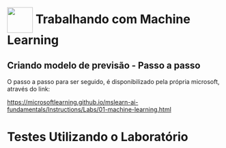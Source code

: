 <h1>
    <a href="https://www.dio.me/">
     <img align="center" width="60px" src="https://hermes.dio.me/lab_projects/badges/87d332d0-5198-4a2f-b159-38c8c2976954.png"></a>
    <span> Trabalhando com Machine Learning</span>
</h1>

## Criando modelo de previsão - Passo a passo

O passo a passo para ser seguido, é disponibilizado pela própria microsoft, através do link:

https://microsoftlearning.github.io/mslearn-ai-fundamentals/Instructions/Labs/01-machine-learning.html
<h1>Testes Utilizando o Laboratório</h1>
<a href=" https://github.com/viinisilva/AI-900/blob/main/Atv-01/1.jpg">
